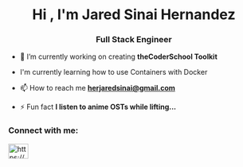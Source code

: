 <h1 align="center">Hi , I'm Jared Sinai Hernandez</h1>
<h3 align="center">Full Stack Engineer</h3>

- 🔭 I’m currently working on creating **theCoderSchool Toolkit**

- I'm currently learning how to use Containers with Docker

- 📫 How to reach me **herjaredsinai@gmail.com**

- ⚡ Fun fact **I listen to anime OSTs while lifting...**

<h3 align="left">Connect with me:</h3>
<p align="left">
<a href="https://www.linkedin.com/in/jaredsina/" target="blank"><img align="center" src="https://raw.githubusercontent.com/rahuldkjain/github-profile-readme-generator/master/src/images/icons/Social/linked-in-alt.svg" alt="https://www.linkedin.com/in/jared-hernandez-33a857116/" height="30" width="40" /></a>
</p>


